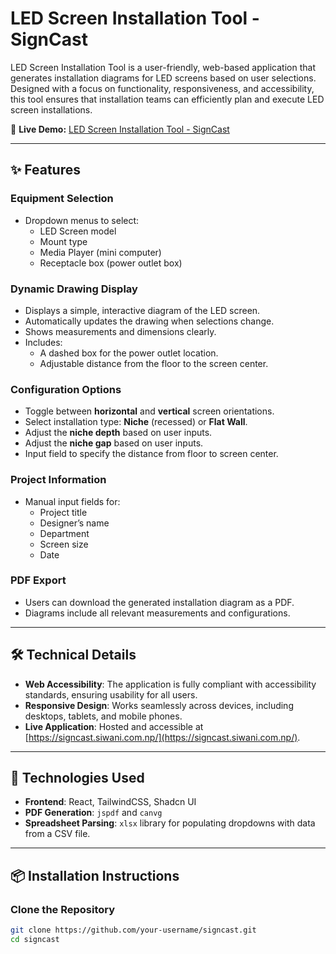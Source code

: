 # LED Screen Installation Tool - SignCast

LED Screen Installation Tool is a user-friendly, web-based application that generates installation diagrams for LED screens based on user selections. Designed with a focus on functionality, responsiveness, and accessibility, this tool ensures that installation teams can efficiently plan and execute LED screen installations.

🔗 **Live Demo:** <a href="https://signcast.siwani.com.np/" target="_blank" rel="noopener noreferrer">LED Screen Installation Tool - SignCast</a>


---

## ✨ Features

### Equipment Selection
- Dropdown menus to select:
  - LED Screen model
  - Mount type
  - Media Player (mini computer)
  - Receptacle box (power outlet box)

### Dynamic Drawing Display
- Displays a simple, interactive diagram of the LED screen.
- Automatically updates the drawing when selections change.
- Shows measurements and dimensions clearly.
- Includes:
  - A dashed box for the power outlet location.
  - Adjustable distance from the floor to the screen center.

### Configuration Options
- Toggle between **horizontal** and **vertical** screen orientations.
- Select installation type: **Niche** (recessed) or **Flat Wall**.
- Adjust the **niche depth** based on user inputs.
- Adjust the **niche gap** based on user inputs.
- Input field to specify the distance from floor to screen center.

### Project Information
- Manual input fields for:
  - Project title
  - Designer’s name
  - Department
  - Screen size
  - Date

### PDF Export
- Users can download the generated installation diagram as a PDF.
- Diagrams include all relevant measurements and configurations.

---

## 🛠️ Technical Details

- **Web Accessibility**: The application is fully compliant with accessibility standards, ensuring usability for all users.
- **Responsive Design**: Works seamlessly across devices, including desktops, tablets, and mobile phones.
- **Live Application**: Hosted and accessible at [https://signcast.siwani.com.np/](https://signcast.siwani.com.np/).

---

## 🚀 Technologies Used

- **Frontend**: React, TailwindCSS, Shadcn UI
- **PDF Generation**: `jspdf` and `canvg`
- **Spreadsheet Parsing**: `xlsx` library for populating dropdowns with data from a CSV file.

---

## 📦 Installation Instructions

### Clone the Repository
```bash
git clone https://github.com/your-username/signcast.git
cd signcast
